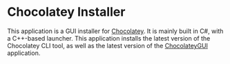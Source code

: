 # Chocolatey Installer

This application is a GUI installer for [Chocolatey](https://chocolatey.org).
It is mainly built in C#, with a C++-based launcher. This application installs
the latest version of the Chocolatey CLI tool, as well as the latest version of
the [ChocolateyGUI](https://github.com/chocolatey/ChocolateyGUI) application.
